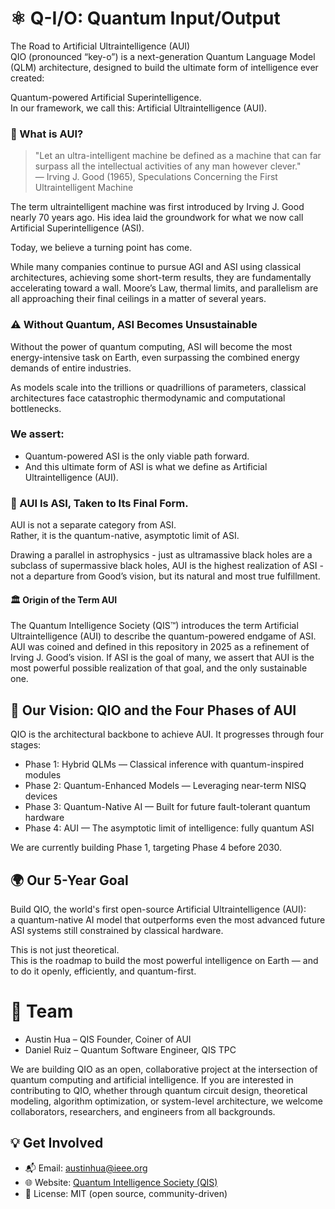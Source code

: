 # ⚛️ Q-I/O: Quantum Input/Output
The Road to Artificial Ultraintelligence (AUI)  
QIO (pronounced “key-o”) is a next-generation Quantum Language Model (QLM) architecture, designed to build the ultimate form of intelligence ever created:

Quantum-powered Artificial Superintelligence.  
In our framework, we call this: Artificial Ultraintelligence (AUI).

### 🧠 What is AUI?  
> "Let an ultra-intelligent machine be defined as a machine that can far surpass all the intellectual activities of any man however clever."  
— Irving J. Good (1965), Speculations Concerning the First Ultraintelligent Machine

The term ultraintelligent machine was first introduced by Irving J. Good nearly 70 years ago. His idea laid the groundwork for what we now call Artificial Superintelligence (ASI).

Today, we believe a turning point has come.

While many companies continue to pursue AGI and ASI using classical architectures, achieving some short-term results, they are fundamentally accelerating toward a wall.
Moore’s Law, thermal limits, and parallelism are all approaching their final ceilings in a matter of several years.

### ⚠️ Without Quantum, ASI Becomes Unsustainable
Without the power of quantum computing, ASI will become the most energy-intensive task on Earth, even surpassing the combined energy demands of entire industries.  

As models scale into the trillions or quadrillions of parameters, classical architectures face catastrophic thermodynamic and computational bottlenecks.

### We assert:
- Quantum-powered ASI is the only viable path forward.  
- And this ultimate form of ASI is what we define as Artificial Ultraintelligence (AUI).

### 🔁 AUI Is ASI, Taken to Its Final Form.
AUI is not a separate category from ASI.  
Rather, it is the quantum-native, asymptotic limit of ASI.

Drawing a parallel in astrophysics - just as ultramassive black holes are a subclass of supermassive black holes, AUI is the highest realization of ASI - not a departure from Good’s vision, but its natural and most true fulfillment.

#### 🏛️ Origin of the Term AUI
The Quantum Intelligence Society (QIS™) introduces the term Artificial Ultraintelligence (AUI) to describe the quantum-powered endgame of ASI.
AUI was coined and defined in this repository in 2025 as a refinement of Irving J. Good’s vision.
If ASI is the goal of many, we assert that AUI is the most powerful possible realization of that goal, and the only sustainable one.

## 🔭 Our Vision: QIO and the Four Phases of AUI
QIO is the architectural backbone to achieve AUI. It progresses through four stages:
- Phase 1: Hybrid QLMs — Classical inference with quantum-inspired modules
- Phase 2: Quantum-Enhanced Models — Leveraging near-term NISQ devices
- Phase 3: Quantum-Native AI — Built for future fault-tolerant quantum hardware
- Phase 4: AUI — The asymptotic limit of intelligence: fully quantum ASI

We are currently building Phase 1, targeting Phase 4 before 2030.

## 🌍 Our 5-Year Goal
Build QIO, the world's first open-source Artificial Ultraintelligence (AUI):  
a quantum-native AI model that outperforms even the most advanced future ASI systems still constrained by classical hardware.

This is not just theoretical.  
This is the roadmap to build the most powerful intelligence on Earth — and to do it openly, efficiently, and quantum-first.

# 👥 Team
- Austin Hua –  QIS Founder, Coiner of AUI
- Daniel Ruiz – Quantum Software Engineer, QIS TPC

We are building QIO as an open, collaborative project at the intersection of quantum computing and artificial intelligence.
If you are interested in contributing to QIO, whether through quantum circuit design, theoretical modeling, algorithm optimization, or system-level architecture, we welcome collaborators, researchers, and engineers from all backgrounds.

## 💡 Get Involved
- 📬 Email: austinhua@ieee.org
- 🌐 Website: [Quantum Intelligence Society (QIS)](https://quantumintelligencesociety.org)
- 📂 License: MIT (open source, community-driven)
